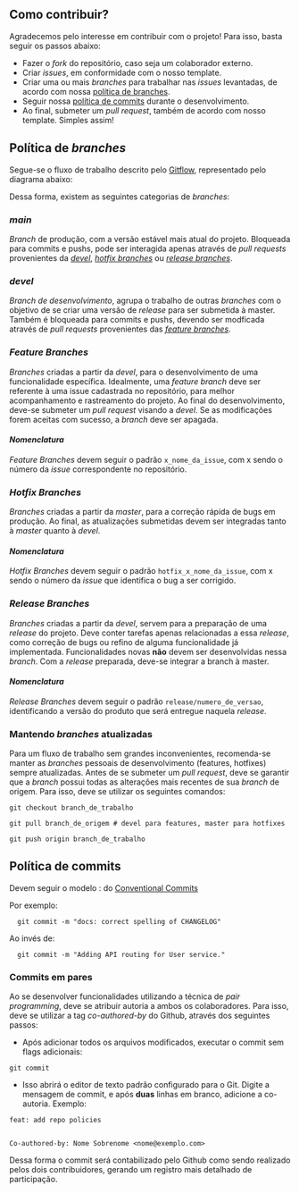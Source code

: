 ## Como contribuir?

Agradecemos pelo interesse em contribuir com o projeto! Para isso, basta seguir os passos abaixo:

- Fazer o _fork_ do repositório, caso seja um colaborador externo.
- Criar _issues_, em conformidade com o nosso template.
- Criar uma ou mais _branches_ para trabalhar nas _issues_ levantadas, de acordo com nossa [política de branches](#política-de-branches).
- Seguir nossa [política de commits](#política-de-commits) durante o desenvolvimento.
- Ao final, submeter um _pull request_, também de acordo com nosso template.
  Simples assim!

## Política de _branches_

Segue-se o fluxo de trabalho descrito pelo [Gitflow](https://www.atlassian.com/git/tutorials/comparing-workflows/gitflow-workflow), representado pelo diagrama abaixo:

Dessa forma, existem as seguintes categorias de _branches_:

### _*main*_

_Branch_ de produção, com a versão estável mais atual do projeto. Bloqueada para commits e pushs, pode ser interagida apenas através de _pull requests_ provenientes da [_devel_](#devel), [_hotfix branches_](#hotfix-branches) ou [_release branches_](#release-branches).

### _*devel*_

_Branch de desenvolvimento_, agrupa o trabalho de outras _branches_ com o objetivo de se criar uma versão de _release_ para ser submetida à master. Também é bloqueada para commits e pushs, devendo ser modficada através de _pull requests_ provenientes das [_feature branches_](#feature-branches).

### _*Feature Branches*_

_Branches_ criadas a partir da _devel_, para o desenvolvimento de uma funcionalidade específica. Idealmente, uma _feature branch_ deve ser referente à uma issue cadastrada no repositório, para melhor acompanhamento e rastreamento do projeto. Ao final do desenvolvimento, deve-se submeter um _pull request_ visando a _devel_. Se as modificações forem aceitas com sucesso, a _branch_ deve ser apagada.

#### _Nomenclatura_

_Feature Branches_ devem seguir o padrão `x_nome_da_issue`, com x sendo o número da _issue_ correspondente no repositório.

### _*Hotfix Branches*_

_Branches_ criadas a partir da _master_, para a correção rápida de bugs em produção. Ao final, as atualizações submetidas devem ser integradas tanto à _master_ quanto à _devel_.

#### _Nomenclatura_

_Hotfix Branches_ devem seguir o padrão `hotfix_x_nome_da_issue`, com x sendo o número da _issue_ que identifica o bug a ser corrigido.

### _*Release Branches*_

_Branches_ criadas a partir da _devel_, servem para a preparação de uma _release_ do projeto. Deve conter tarefas apenas relacionadas a essa _release_, como correção de bugs ou refino de alguma funcionalidade já implementada. Funcionalidades novas **não** devem ser desenvolvidas nessa _branch_. Com a _release_ preparada, deve-se integrar a branch à master.

#### _Nomenclatura_

_Release Branches_ devem seguir o padrão `release/numero_de_versao`, identificando a versão do produto que será entregue naquela _release_.

### Mantendo _branches_ atualizadas

Para um fluxo de trabalho sem grandes inconvenientes, recomenda-se manter as _branches_ pessoais de desenvolvimento (features, hotfixes) sempre atualizadas. Antes de se submeter um _pull request_, deve se garantir que a _branch_ possui todas as alterações mais recentes de sua _branch_ de origem. Para isso, deve se utilizar os seguintes comandos:

```
git checkout branch_de_trabalho

git pull branch_de_origem # devel para features, master para hotfixes

git push origin branch_de_trabalho
```

## Política de commits

Devem seguir o modelo <type>: <description> do [Conventional Commits](https://www.conventionalcommits.org/en/v1.0.0-beta.2/)

Por exemplo:

```
  git commit -m "docs: correct spelling of CHANGELOG"
```

Ao invés de:

```
  git commit -m "Adding API routing for User service."
```

### Commits em pares

Ao se desenvolver funcionalidades utilizando a técnica de _pair programming_, deve se atribuir autoria a ambos os colaboradores. Para isso, deve se utilizar a tag _co-authored-by_ do Github, através dos seguintes passos:

- Após adicionar todos os arquivos modificados, executar o commit sem flags adicionais:

```
git commit
```

- Isso abrirá o editor de texto padrão configurado para o Git. Digite a mensagem de commit, e após **duas** linhas em branco, adicione a co-autoria. Exemplo:

```
feat: add repo policies


Co-authored-by: Nome Sobrenome <nome@exemplo.com>
```

Dessa forma o commit será contabilizado pelo Github como sendo realizado pelos dois contribuidores, gerando um registro mais detalhado de participação.
